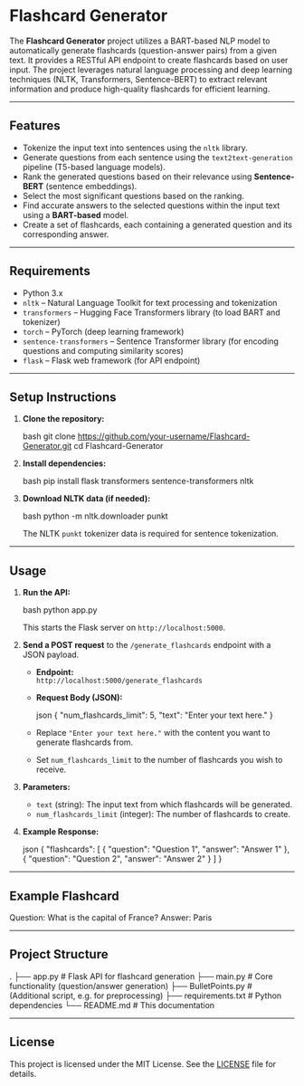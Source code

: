 # Flashcard Generator

The **Flashcard Generator** project utilizes a BART-based NLP model to automatically generate flashcards (question-answer pairs) from a given text. It provides a RESTful API endpoint to create flashcards based on user input. The project leverages natural language processing and deep learning techniques (NLTK, Transformers, Sentence-BERT) to extract relevant information and produce high-quality flashcards for efficient learning.

---

## Features

- Tokenize the input text into sentences using the `nltk` library.
- Generate questions from each sentence using the `text2text-generation` pipeline (T5-based language models).
- Rank the generated questions based on their relevance using **Sentence-BERT** (sentence embeddings).
- Select the most significant questions based on the ranking.
- Find accurate answers to the selected questions within the input text using a **BART-based** model.
- Create a set of flashcards, each containing a generated question and its corresponding answer.

---

## Requirements

- Python 3.x
- `nltk` – Natural Language Toolkit for text processing and tokenization
- `transformers` – Hugging Face Transformers library (to load BART and tokenizer)
- `torch` – PyTorch (deep learning framework)
- `sentence-transformers` – Sentence Transformer library (for encoding questions and computing similarity scores)
- `flask` – Flask web framework (for API endpoint)

---

## Setup Instructions

1. **Clone the repository:**

   bash
   git clone https://github.com/your-username/Flashcard-Generator.git
   cd Flashcard-Generator

2. **Install dependencies:**

   bash
   pip install flask transformers sentence-transformers nltk

3. **Download NLTK data (if needed):**

   bash
   python -m nltk.downloader punkt

   The NLTK `punkt` tokenizer data is required for sentence tokenization.

---

## Usage

1. **Run the API:**

   bash
   python app.py

   This starts the Flask server on `http://localhost:5000`.

2. **Send a POST request** to the `/generate_flashcards` endpoint with a JSON payload.

   - **Endpoint:**  
     `http://localhost:5000/generate_flashcards`

   - **Request Body (JSON):**

     json
     {
     "num_flashcards_limit": 5,
     "text": "Enter your text here."
     }

   - Replace `"Enter your text here."` with the content you want to generate flashcards from.
   - Set `num_flashcards_limit` to the number of flashcards you wish to receive.

3. **Parameters:**

   - `text` (string): The input text from which flashcards will be generated.
   - `num_flashcards_limit` (integer): The number of flashcards to create.

4. **Example Response:**

   json
   {
   "flashcards": [
   {
   "question": "Question 1",
   "answer": "Answer 1"
   },
   {
   "question": "Question 2",
   "answer": "Answer 2"
   }
   ]
   }

---

## Example Flashcard

Question: What is the capital of France?
Answer: Paris

---

## Project Structure

.
├── app.py # Flask API for flashcard generation
├── main.py # Core functionality (question/answer generation)
├── BulletPoints.py # (Additional script, e.g. for preprocessing)
├── requirements.txt # Python dependencies
└── README.md # This documentation

---

## License

This project is licensed under the MIT License. See the [LICENSE](LICENSE) file for details.
